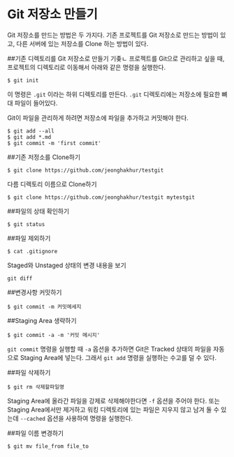 # Git 저장소 만들기

Git 저장소를 만드는 방법은 두 가지다. 기존 프로젝트를 Git 저장소로 만드는 방법이 있고, 다른 서버에 있는 저장소를 Clone 하는 방법이 있다.

##기존 디렉토리를 Git 저장소로 만들기
기좆ㄴ 프로젝트를 Git으로 관리하고 싶을 때, 프로젝트의 디렉토리로 이동해서 아래와 같은 명령을 실행한다.

```
$ git init
```

이 명령은 ```.git``` 이라는 하위 디렉토리를 만든다. ```.git``` 디렉토리에는 저장소에 필요한 뼈대 파일이 들어있다.

Git이 파일을 관리하게 하려면 저장소에 파일을 추가하고 커밋해야 한다.

```
$ git add --all
$ git add *.md
$ git commit -m 'first commit'
```

##기존 저정소를 Clone하기

```
$ git clone https://github.com/jeonghakhur/testgit
```

다름 디렉토리 이름으로 Clone하기

```
$ git clone https://github.com/jeonghakhur/testgit mytestgit
```

##파일의 상태 확인하기

```
$ git status
```


##파일 제외하기

```
$ cat .gitignore
```

Staged와 Unstaged 상태의 변경 내용을 보기

```
git diff
```
##변경사항 커밋하기

```
$ git commit -m 커밋메세지
```
##Staging Area 생략하기

```
$ git commit -a -m '커밋 메시지'
```

```git commit``` 명령을 실행할 때 ```-a``` 옵션을 추가하면 Git은 Tracked 상태의 파일을 자동으로 Staging Area에 넣는다. 그래서 ```git add``` 명령을 실행하는 수고를 덜 수 있다.

##파일 삭제하기

```
$ git rm 삭제할파일명
```

Staging Area에 올라간 파일을 강제로 삭제해야한다면 ```-f``` 옵션을 주어야 한다. 또는 Staging Area에서만 제거하고 워킹 디렉토리에 있는 파일은 지우지 않고 남겨 둘 수 있는데 ```--cached``` 옵션을 사용하여 명령을 실행한다.

##파일 이름 변경하기

```
$ git mv file_from file_to
```










